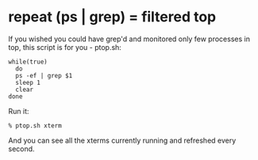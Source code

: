 
repeat (ps | grep) = filtered top  
===
If you wished you could have grep'd and monitored only few processes in top, this script is for you - ptop.sh:

    while(true)
      do
      ps -ef | grep $1
      sleep 1
      clear
    done

Run it:

    % ptop.sh xterm

And you can see all the xterms currently running and refreshed every second.
